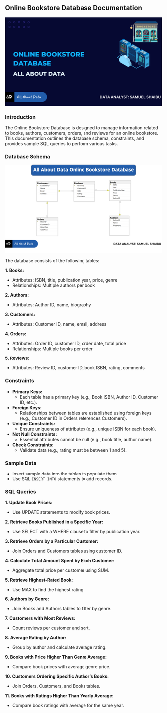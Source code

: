 ## Online Bookstore Database Documentation

![](./Bookstore%20Database%20Cover.png)

### Introduction
The Online Bookstore Database is designed to manage information related to books, authors, customers, orders, and reviews for an online bookstore. This documentation outlines the database schema, constraints, and provides sample SQL queries to perform various tasks.

### Database Schema
![The All About Online Bookstore Database ERD](Database%20ERD.png)



The database consists of the following tables:

**1. Books:**
    
* Attributes: ISBN, title, publication year, price, genre
* Relationships: Multiple authors per book

**2. Authors:**
    
* Attributes: Author ID, name, biography

**3. Customers:**

* Attributes: Customer ID, name, email, address

**4. Orders:**

* Attributes: Order ID, customer ID, order date, total price
* Relationships: Multiple books per order

**5. Reviews:**

* Attributes: Review ID, customer ID, book ISBN, rating, comments

### Constraints

* **Primary Keys:**
  * Each table has a primary key (e.g., Book ISBN, Author ID, Customer ID, etc.).
* **Foreign Keys:**
  * Relationships between tables are established using foreign keys (e.g., Customer ID in Orders references Customers).
* **Unique Constraints:**
  * Ensure uniqueness of attributes (e.g., unique ISBN for each book).
* **Not Null Constraints:**
  * Essential attributes cannot be null (e.g., book title, author name).
* **Check Constraints:**
  * Validate data (e.g., rating must be between 1 and 5).

### Sample Data
* Insert sample data into the tables to populate them.
* Use SQL `INSERT INTO` statements to add records.

### SQL Queries

**1. Update Book Prices:**

* Use UPDATE statements to modify book prices.

**2. Retrieve Books Published in a Specific Year:**

* Use SELECT with a WHERE clause to filter by publication year.

**3. Retrieve Orders by a Particular Customer:**

* Join Orders and Customers tables using customer ID.

**4. Calculate Total Amount Spent by Each Customer:**

* Aggregate total price per customer using SUM.

**5. Retrieve Highest-Rated Book:**
* Use MAX to find the highest rating.

**6. Authors by Genre:**
* Join Books and Authors tables to filter by genre.

**7. Customers with Most Reviews:**

* Count reviews per customer and sort.

**8. Average Rating by Author:**

* Group by author and calculate average rating.

**9. Books with Price Higher Than Genre Average:**

* Compare book prices with average genre price.

**10. Customers Ordering Specific Author’s Books:**
* Join Orders, Customers, and Books tables.

**11. Books with Ratings Higher Than Yearly Average:**
* Compare book ratings with average for the same year.
